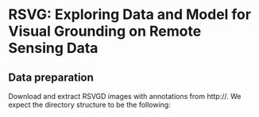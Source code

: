 # RSVG: Exploring Data and Model for Visual Grounding on Remote Sensing Data

## Data preparation
Download and extract RSVGD images with annotations from http://. We expect the directory structure to be the following:
